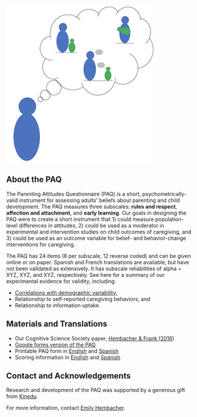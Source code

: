 ![logo.png](logo.png)

## About the PAQ

The Parenting Attitudes Questionnaire (PAQ) is a short, psychometrically-valid instrument for assessing adults' beliefs about parenting and child development. The PAQ measures three subscales: **rules and respect**, **affection and attachment**, and **early learning**. Our goals in designing the PAQ were to create a short instrument that 1) could measure population-level differences in attitudes, 2) could be used as a moderator in experimental and intervention studies on child outcomes of caregiving, and 3) could be used as an outcome variable for belief- and behavior-change interventions for caregiving.

The PAQ has 24 items (8 per subscale, 12 reverse coded) and can be given online or on paper. Spanish and French translations are available, but have not been validated as extensively. It has subscale reliabilities of alpha = XYZ, XYZ, and XYZ, respectively. See here for a summary of our experimental evidence for validity, including:

* [Correlations with demographic variability](demo.md),
* Relationship to self-reported caregiving behaviors, and
* Relationship to information uptake.

## Materials and Translations

* Our Cognitive Science Society paper, [Hembacher & Frank (2016)](https://drive.google.com/open?id=0B_91uKOhLDzKbGFpZGhJOXhBdVE)
* [Google forms version of the PAQ](https://drive.google.com/open?id=12_6uMkoPapp5-AW6hpSQ8bAwx6vq-5oZOhUZH4dFgjk)
* Printable PAQ form in [English](https://drive.google.com/open?id=1ND3AT17TGto3-KJ5u0DD1r19Q5rowgL4Lg5XM8UMr6M) and [Spanish](https://drive.google.com/open?id=1yRye8nYAlwYQVPOgTYf-pqgAoH1O00zPuo5JA9_QQ-M)
* Scoring information in [English](https://drive.google.com/open?id=1ovMXj28zAnTO5IrJ-HRxJPXrtIdOFLjwY1P1yXOLYzU) and [Spanish](https://drive.google.com/open?id=1U-rQvxZa04A3MjJJM2ILxbPijC0Awrk0FMGNP3Jud6E)

## Contact and Acknowledgements

Research and development of the PAQ was supported by a generous gift from [Kinedu](https://www.kinedu.com/).

For more information, contact [Emily Hembacher](http://web.stanford.edu/~ehembach/).
